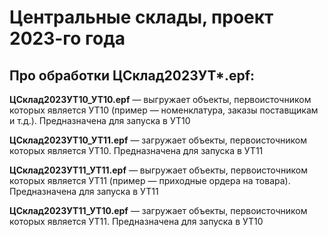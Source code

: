 # Центральные склады, проект 2023-го года

## Про обработки ЦСклад2023УТ*.epf:

**ЦСклад2023УТ10_УТ10.epf** — выгружает объекты, первоисточником которых является УТ10  (пример — номенклатура, заказы поставщикам и т.д.). Предназначена для запуска в УТ10

**ЦСклад2023УТ10_УТ11.epf** — загружает объекты, первоисточником которых является УТ10. Предназначена для запуска в УТ11

**ЦСклад2023УТ11_УТ11.epf** — выгружает объекты, первоисточником которых является УТ11  (пример — приходные ордера на товара). Предназначена для запуска в УТ11

**ЦСклад2023УТ11_УТ10.epf** — загружает объекты, первоисточником которых является УТ11. Предназначена для запуска в УТ10


